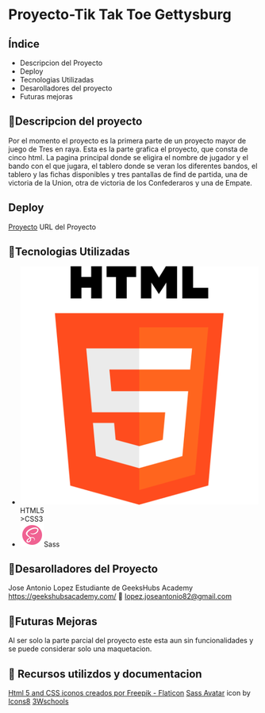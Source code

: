 # Proyecto-Tik Tak Toe Gettysburg

## Índice

<ul>

<li>Descripcion del Proyecto</li>
<li>Deploy</li>
<li>Tecnologias Utilizadas</li>
<li>Desarolladores del proyecto</li>
<li>Futuras mejoras</li>
</ul>

## :blue_book:Descripcion del proyecto

Por el momento el proyecto es la primera parte de un proyecto mayor de juego de Tres en raya.
Esta es la parte grafica el proyecto, que consta de cinco html.
La pagina principal donde se eligira el nombre de jugador y el bando con el que jugara, el tablero donde se veran los diferentes bandos, el tablero y las fichas disponibles y tres pantallas de find de partida, una de victoria de la Union, otra de victoria de los Confederaros y una de Empate.

## Deploy

<div align:"center">
<a href="https://josejakkan.github.io/gettysburg/">Proyecto</a>
URL del Proyecto</a>
</div>

## :wrench:Tecnologias Utilizadas

<ul>
<li><img src="/images/html-5.png" alt="">HTML5</li>
<li<img src="/images/css.png" alt="">>CSS3</li>
<li><img src="/images/icons8-sass-avatar-48.png" alt="">Sass</li>
</ul>

## :koala:Desarolladores del Proyecto

Jose Antonio Lopez
Estudiante de GeeksHubs Academy https://geekshubsacademy.com/
:e-mail: lopez.joseantonio82@gmail.com

## :construction:Futuras Mejoras

Al ser solo la parte parcial del proyecto este esta aun sin funcionalidades y se puede considerar solo una maquetacion.

## :blue_book: Recursos utilizdos y documentacion

<a href="https://www.flaticon.es/iconos-gratis/html-5" title="html 5 iconos">Html 5 and CSS iconos creados por Freepik - Flaticon</a>
<a target="_blank" href="https://icons8.com/icon/vEiU8UeAmv0x/sass-avatar">Sass Avatar</a> icon by <a target="_blank" href="https://icons8.com">Icons8</a>
<a target="_blank" href="https://www.w3schools.com/html/">3Wschools</a>
